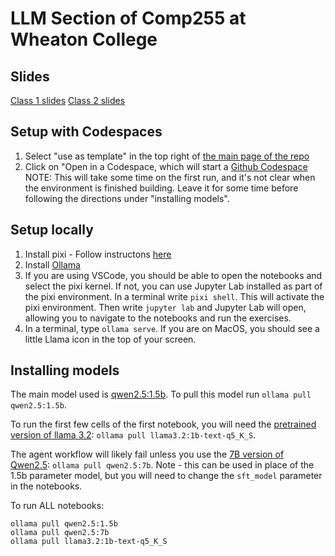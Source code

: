 #  LLM Section of Comp255 at Wheaton College 

## Slides
[Class 1 slides](https://docs.google.com/presentation/d/1DyKqXHl7ICcoOJ94y44y__SGCu44nIDOAX24kTXMFCg/edit?usp=sharing)
[Class 2 slides](https://docs.google.com/presentation/d/1DyKqXHl7ICcoOJ94y44y__SGCu44nIDOAX24kTXMFCg)

## Setup with Codespaces
1) Select "use as template" in the top right of [the main page of the repo](https://github.com/bpben/wheaton_llm_class)
2) Click on "Open in a Codespace, which will start a [Github Codespace](https://github.com/features/codespaces)
NOTE: This will take some time on the first run, and it's not clear when the environment is finished building. Leave it for some time before following the directions under "installing models".

## Setup locally
1) Install pixi - Follow instructons [here](https://pixi.sh/latest/#installation)
2) Install [Ollama](https://ollama.com/)
3) If you are using VSCode, you should be able to open the notebooks and select the pixi kernel.  If not, you can use Jupyter Lab installed as part of the pixi environment.  In a terminal write `pixi shell`.  This will activate the pixi environment.  Then write `jupyter lab` and Jupyter Lab will open, allowing you to navigate to the notebooks and run the exercises.
4) In a terminal, type `ollama serve`.  If you are on MacOS, you should see a little Llama icon in the top of your screen.

## Installing models
The main model used is [qwen2.5:1.5b](https://ollama.com/library/qwen2.5:1.5b).  To pull this model run `ollama pull qwen2.5:1.5b`.

To run the first few cells of the first notebook, you will need the [pretrained version of llama 3.2](https://ollama.com/library/llama3.2:1b-text-q5_K_S): `ollama pull llama3.2:1b-text-q5_K_S`.

The agent workflow will likely fail unless you use the [7B version of Qwen2.5](https://ollama.com/library/qwen2.5:7b): `ollama pull qwen2.5:7b`.  Note - this can be used in place of the 1.5b parameter model, but you will need to change the `sft_model` parameter in the notebooks.

To run ALL notebooks:
```
ollama pull qwen2.5:1.5b
ollama pull qwen2.5:7b
ollama pull llama3.2:1b-text-q5_K_S
```
